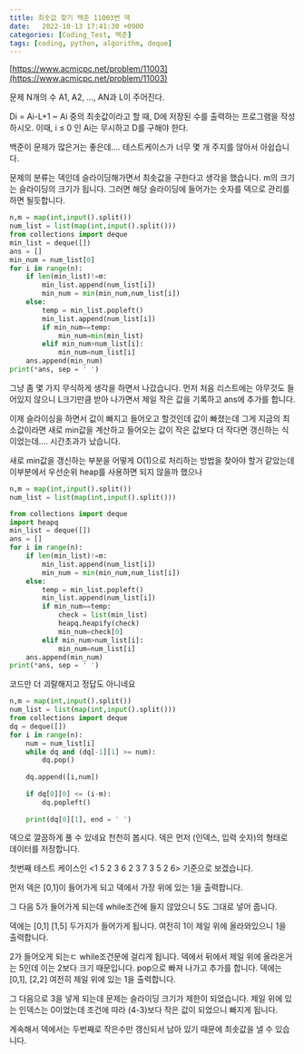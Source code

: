```yaml
---
title: 최솟값 찾기 백준 11003번 덱
date:   2022-10-13 17:41:30 +0900
categories: [Coding_Test, 백준]
tags: [coding, python, algorithm, deque]
---
```


[https://www.acmicpc.net/problem/11003](https://www.acmicpc.net/problem/11003)

문제
N개의 수 A1, A2, ..., AN과 L이 주어진다.

Di = Ai-L+1 ~ Ai 중의 최솟값이라고 할 때, D에 저장된 수를 출력하는 프로그램을 작성하시오. 이때, i ≤ 0 인 Ai는 무시하고 D를 구해야 한다.

백준이 문제가 많은거는 좋은데.... 테스트케이스가 너무 몇 개 주지를 않아서 아쉽습니다.

문제의 분류는 덱인데 슬라이딩해가면서 최솟값을 구한다고 생각을 했습니다. m의 크기는 슬라이딩의 크기가 됩니다. 그러면 해당 슬라이딩에 들어가는 숫자를 덱으로 관리를 하면 될듯합니다.

```py
n,m = map(int,input().split())
num_list = list(map(int,input().split()))
from collections import deque
min_list = deque([])
ans = []
min_num = num_list[0]
for i in range(n):
    if len(min_list)!=m:
        min_list.append(num_list[i])
        min_num = min(min_num,num_list[i])
    else:
        temp = min_list.popleft()
        min_list.append(num_list[i])
        if min_num==temp:
            min_num=min(min_list)
        elif min_num>num_list[i]:
            min_num=num_list[i]
    ans.append(min_num)
print(*ans, sep = ' ')
```

그냥 좀 몇 가지 무식하게 생각을 하면서 나갔습니다. 먼저 처음 리스트에는 아무것도 들어있지 않으니 L크기만큼 받아 나가면서 제일 작은 값을 기록하고 ans에 추가를 합니다.

이제 슬라이싱을 하면서 값이 빠지고 들어오고 할것인데 값이 빠졌는데 그게 지금의 최소값이라면 새로 min값을 계산하고 들어오는 값이 작은 값보다 더 작다면 갱신하는 식이었는데.... 시간초과가 났습니다.

새로 min값을 갱신하는 부분을 어떻게 O(1)으로 처리하는 방법을 찾아야 할거 같았는데 이부분에서 우선순위 heap를 사용하면 되지 않을까 했으나

```py
n,m = map(int,input().split())
num_list = list(map(int,input().split()))

from collections import deque
import heapq
min_list = deque([])
ans = []
for i in range(n):
    if len(min_list)!=m:
        min_list.append(num_list[i])
        min_num = min(min_num,num_list[i])
    else:
        temp = min_list.popleft()
        min_list.append(num_list[i])
        if min_num==temp:
            check = list(min_list)
            heapq.heapify(check)
            min_num=check[0]
        elif min_num>num_list[i]:
            min_num=num_list[i]
    ans.append(min_num)
print(*ans, sep = ' ')
```

코드만 더 괴랄해지고 정답도 아니네요

```py
n,m = map(int,input().split())
num_list = list(map(int,input().split()))
from collections import deque
dq = deque([])
for i in range(n):
    num = num_list[i]
    while dq and (dq[-1][1] >= num):
        dq.pop()
        
    dq.append([i,num])
    
    if dq[0][0] <= (i-m):
        dq.popleft()
        
    print(dq[0][1], end = ' ')
```

덱으로 깔끔하게 풀 수 있네요 천천히 봅시다. 덱은 먼저 (인덱스, 입력 숫자)의 형태로 데이터를 저장합니다.

첫번째 테스트 케이스인 <1 5 2 3 6 2 3 7 3 5 2 6> 기준으로 보겠습니다.

먼저 덱은 [0,1]이 들어가게 되고 덱에서 가장 위에 있는 1을 출력합니다.

그 다음 5가 들어가게 되는데 while조건에 들지 않았으니 5도 그대로 넣어 줍니다.

덱에는 [0,1] [1,5] 두가지가 들어가게 됩니다. 여전히 1이 제일 위에 올라와있으니 1을 출력합니다.

2가 들어오게 되는ㄷ while조건문에 걸리게 됩니다. 덱에서 뒤에서 제일 위에 올라온거는 5인데 이는 2보다 크기 때문입니다. pop으로 빠져 나가고 추가를 합니다. 덱에는 [0,1], [2,2] 여전히 제일 위에 있는 1을 출력합니다.

그 다음으로 3을 넣게 되는데 문제는 슬라이딩 크기가 제한이 되었습니다. 제일 위에 있는 인덱스는 0이었는데 조건에 따라 (4-3)보다 작은 값이 되었으니 빠지게 됩니다.

계속해서 덱에서는 두번째로 작은수만 갱신되서 남아 있기 때문에 최솟값을 낼 수 있습니다. 